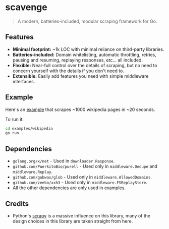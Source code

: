 # scavenge

> A modern, batteries-included, modular scraping framework for Go.

## Features

- **Minimal footprint:** ~1k LOC with minimal reliance on third-party libraries.
- **Batteries-included:** Domain whitelisting, automatic throttling, retries, pausing and resuming, replaying responses, etc... all included.
- **Flexible:** Near-full control over the details of scraping, but no need to concern yourself with the details if you don't need to.
- **Extensible:** Easily add features you need with simple middleware interfaces.

## Example

Here's an [example](./examples/wikipedia) that scrapes ~1000 wikipedia pages in ~20 seconds.

To run it:

```sh
cd examples/wikipedia
go run .
```

## Dependencies

- `golang.org/x/net` - Used in `downloader.Response`.
- `github.com/PuerkitoBio/purell` - Used only in `middleware.Dedupe` and `middleware.Replay`.
- `github.com/gobwas/glob` - Used only in `middleware.AllowedDomains`.
- `github.com/zeebo/xxh3` - Used only in `middleware.FSReplayStore`.
- All the other dependencies are only used in examples.

## Credits

- Python's [scrapy](https://scrapy.org/) is a massive influence on this library, many of the design choices in this library are taken straight from here.

